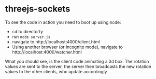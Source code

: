 threejs-sockets
===============

To see the code in action you need to boot up using node:

- cd to directorty
- run `node server.js`
- navigate to http://localhost:4000/client.html
- Using another browser (or incognito mode), navigate to http://localhost:4000/watcher.html

What you should see, is the client code animating a 3d box. The rotation values are sent to the server, 
the server then broadcasts the new rotation values to the other clients, who update accordingly
